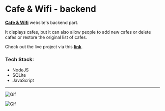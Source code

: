 # Cafe & Wifi - backend

__[Cafe & Wifi](https://cafe-and-wifi-frontend.vercel.app/)__ website's backend part. 

It displays cafes, but it can also allow people to add new cafes or delete cafes or restore the original list of cafes.

Check out the live project via this __[link](https://cafe-and-wifi-frontend.vercel.app/)__.

### Tech Stack:

- NodeJS
- SQLite
- JavaScript

---

![Gif](https://s4.gifyu.com/images/cafe_wifi_1.png)

![Gif](https://s4.gifyu.com/images/cafe_wifi_2.png)
